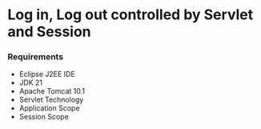 # Log in, Log out controlled by Servlet and Session
### Requirements
* Eclipse J2EE IDE
* JDK 21
* Apache Tomcat 10.1
* Servlet Technology
* Application Scope
* Session Scope 
